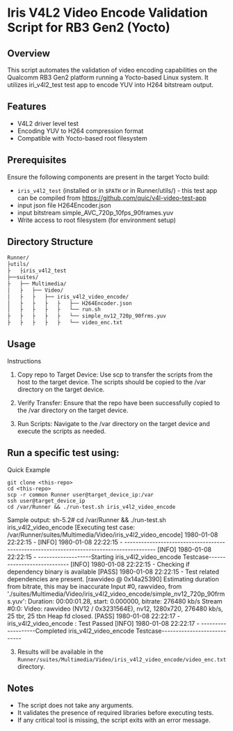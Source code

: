 # Iris V4L2 Video Encode Validation Script for RB3 Gen2 (Yocto)

## Overview

This script automates the validation of video encoding capabilities on the Qualcomm RB3 Gen2 platform running a Yocto-based Linux system. It utilizes iri_v4l2_test test app to encode YUV into H264 bitstream output.

## Features

- V4L2 driver level test
- Encoding YUV to H264 compression format
- Compatible with Yocto-based root filesystem

## Prerequisites

Ensure the following components are present in the target Yocto build:

- `iris_v4l2_test` (installed or in `$PATH` or in Runner/utils/) - this test app can be compiled from https://github.com/quic/v4l-video-test-app
- input json file H264Encoder.json
- input bitstream simple_AVC_720p_10fps_90frames.yuv
- Write access to root filesystem (for environment setup)

## Directory Structure

```bash
Runner/
├utils/
├	├iris_v4l2_test
├──suites/
├	├── Multimedia/
│   ├	├── Video/
│   ├	├	├── iris_v4l2_video_encode/
│   ├	├	├	├	├── H264Encoder.json
│   ├	├	├	├	└── run.sh
├	├	├	├	├	└── simple_nv12_720p_90frms.yuv
├	├	├	├	├	└── video_enc.txt
```

## Usage


Instructions

1. Copy repo to Target Device: Use scp to transfer the scripts from the host to the target device. The scripts should be copied to the /var directory on the target device.

2. Verify Transfer: Ensure that the repo have been successfully copied to the /var directory on the target device.

3. Run Scripts: Navigate to the /var directory on the target device and execute the scripts as needed.

Run a specific test using:
---
Quick Example
```
git clone <this-repo>
cd <this-repo>
scp -r common Runner user@target_device_ip:/var
ssh user@target_device_ip 
cd /var/Runner && ./run-test.sh iris_v4l2_video_encode
```
Sample output:
sh-5.2# cd /var/Runner && ./run-test.sh iris_v4l2_video_encode
[Executing test case: /var/Runner/suites/Multimedia/Video/iris_v4l2_video_encode] 1980-01-08 22:22:15 -
[INFO] 1980-01-08 22:22:15 - -----------------------------------------------------------------------------------------
[INFO] 1980-01-08 22:22:15 - -------------------Starting iris_v4l2_video_encode Testcase----------------------------
[INFO] 1980-01-08 22:22:15 - Checking if dependency binary is available
[PASS] 1980-01-08 22:22:15 - Test related dependencies are present.
[rawvideo @ 0x14a25390] Estimating duration from bitrate, this may be inaccurate
Input #0, rawvideo, from './suites/Multimedia/Video/iris_v4l2_video_encode/simple_nv12_720p_90frms.yuv':
  Duration: 00:00:01.28, start: 0.000000, bitrate: 276480 kb/s
  Stream #0:0: Video: rawvideo (NV12 / 0x3231564E), nv12, 1280x720, 276480 kb/s, 25 tbr, 25 tbn
Heap fd closed.
[PASS] 1980-01-08 22:22:17 - iris_v4l2_video_encode : Test Passed
[INFO] 1980-01-08 22:22:17 - -------------------Completed iris_v4l2_video_encode Testcase----------------------------


3. Results will be available in the `Runner/suites/Multimedia/Video/iris_v4l2_video_encode/video_enc.txt` directory.


## Notes

- The script does not take any arguments.
- It validates the presence of required libraries before executing tests.
- If any critical tool is missing, the script exits with an error message.


